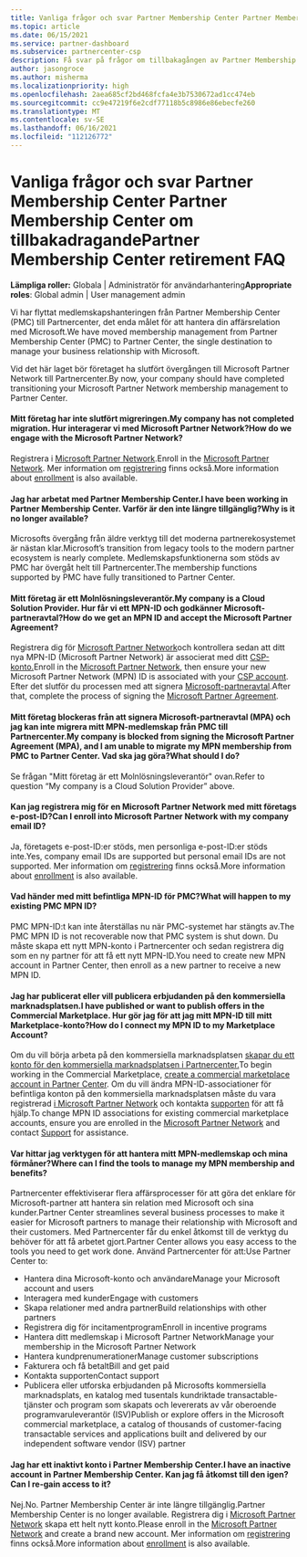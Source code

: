 ```yaml
---
title: Vanliga frågor och svar Partner Membership Center Partner Membership Center om tillbakadragande
ms.topic: article
ms.date: 06/15/2021
ms.service: partner-dashboard
ms.subservice: partnercenter-csp
description: Få svar på frågor om tillbakagången av Partner Membership Center (PMC) och flytten till Partnercenter.
author: jasongroce
ms.author: misherma
ms.localizationpriority: high
ms.openlocfilehash: 2aea685cf2bd468fcfa4e3b7530672ad1cc474eb
ms.sourcegitcommit: cc9e47219f6e2cdf77118b5c8986e86ebecfe260
ms.translationtype: MT
ms.contentlocale: sv-SE
ms.lasthandoff: 06/16/2021
ms.locfileid: "112126772"
---
```

# <a name="partner-membership-center-retirement-faq"></a><span data-ttu-id="6d2ab-103">Vanliga frågor och svar Partner Membership Center Partner Membership Center om tillbakadragande</span><span class="sxs-lookup"><span data-stu-id="6d2ab-103">Partner Membership Center retirement FAQ</span></span>
<span data-ttu-id="6d2ab-104">**Lämpliga roller:** Globala | Administratör för användarhantering</span><span class="sxs-lookup"><span data-stu-id="6d2ab-104">**Appropriate roles**: Global admin | User management admin</span></span>

<span data-ttu-id="6d2ab-105">Vi har flyttat medlemskapshanteringen från Partner Membership Center (PMC) till Partnercenter, det enda målet för att hantera din affärsrelation med Microsoft.</span><span class="sxs-lookup"><span data-stu-id="6d2ab-105">We have moved membership management from Partner Membership Center (PMC) to Partner Center, the single destination to manage your business relationship with Microsoft.</span></span> 

<span data-ttu-id="6d2ab-106">Vid det här laget bör företaget ha slutfört övergången till Microsoft Partner Network till Partnercenter.</span><span class="sxs-lookup"><span data-stu-id="6d2ab-106">By now, your company should have completed transitioning your Microsoft Partner Network membership management to Partner Center.</span></span>

#### <a name="my-company-has-not-completed-migration-how-do-we-engage-with-the-microsoft-partner-network"></a><span data-ttu-id="6d2ab-107">Mitt företag har inte slutfört migreringen.</span><span class="sxs-lookup"><span data-stu-id="6d2ab-107">My company has not completed migration.</span></span> <span data-ttu-id="6d2ab-108">Hur interagerar vi med Microsoft Partner Network?</span><span class="sxs-lookup"><span data-stu-id="6d2ab-108">How do we engage with the Microsoft Partner Network?</span></span>
<span data-ttu-id="6d2ab-109">Registrera i [Microsoft Partner Network](https://partner.microsoft.com/dashboard/account/v3/enrollment/introduction/partnership).</span><span class="sxs-lookup"><span data-stu-id="6d2ab-109">Enroll in the [Microsoft Partner Network](https://partner.microsoft.com/dashboard/account/v3/enrollment/introduction/partnership).</span></span> <span data-ttu-id="6d2ab-110">Mer information om [registrering](mpn-create-a-partner-center-account.md) finns också.</span><span class="sxs-lookup"><span data-stu-id="6d2ab-110">More information about [enrollment](mpn-create-a-partner-center-account.md) is also available.</span></span> 

#### <a name="i-have-been-working-in-partner-membership-center-why-is-it-no-longer-available"></a><span data-ttu-id="6d2ab-111">Jag har arbetat med Partner Membership Center.</span><span class="sxs-lookup"><span data-stu-id="6d2ab-111">I have been working in Partner Membership Center.</span></span> <span data-ttu-id="6d2ab-112">Varför är den inte längre tillgänglig?</span><span class="sxs-lookup"><span data-stu-id="6d2ab-112">Why is it no longer available?</span></span>
<span data-ttu-id="6d2ab-113">Microsofts övergång från äldre verktyg till det moderna partnerekosystemet är nästan klar.</span><span class="sxs-lookup"><span data-stu-id="6d2ab-113">Microsoft’s transition from legacy tools to the modern partner ecosystem is nearly complete.</span></span> <span data-ttu-id="6d2ab-114">Medlemskapsfunktionerna som stöds av PMC har övergåt helt till Partnercenter.</span><span class="sxs-lookup"><span data-stu-id="6d2ab-114">The membership functions supported by PMC have fully transitioned to Partner Center.</span></span>

#### <a name="my-company-is-a-cloud-solution-provider-how-do-we-get-an-mpn-id-and-accept-the-microsoft-partner-agreement"></a><span data-ttu-id="6d2ab-115">Mitt företag är ett Molnlösningsleverantör.</span><span class="sxs-lookup"><span data-stu-id="6d2ab-115">My company is a Cloud Solution Provider.</span></span> <span data-ttu-id="6d2ab-116">Hur får vi ett MPN-ID och godkänner Microsoft-partneravtal?</span><span class="sxs-lookup"><span data-stu-id="6d2ab-116">How do we get an MPN ID and accept the Microsoft Partner Agreement?</span></span>
<span data-ttu-id="6d2ab-117">Registrera dig för [Microsoft Partner Network](https://partner.microsoft.com/dashboard/account/v3/enrollment/introduction/partnership)och kontrollera sedan att ditt nya MPN-ID (Microsoft Partner Network) är associerat med ditt [CSP-konto.](update-your-partner-profile.md#update-your-mpn-id-associated-with-your-csp-account)</span><span class="sxs-lookup"><span data-stu-id="6d2ab-117">Enroll in the [Microsoft Partner Network](https://partner.microsoft.com/dashboard/account/v3/enrollment/introduction/partnership), then ensure your new Microsoft Partner Network (MPN) ID is associated with your [CSP account](update-your-partner-profile.md#update-your-mpn-id-associated-with-your-csp-account).</span></span> <span data-ttu-id="6d2ab-118">Efter det slutför du processen med att signera [Microsoft-partneravtal](microsoft-partner-agreement.md).</span><span class="sxs-lookup"><span data-stu-id="6d2ab-118">After that, complete the process of signing the [Microsoft Partner Agreement](microsoft-partner-agreement.md).</span></span>

#### <a name="my-company-is-blocked-from-signing-the-microsoft-partner-agreement-mpa-and-i-am-unable-to-migrate-my-mpn-membership-from-pmc-to-partner-center-what-should-i-do"></a><span data-ttu-id="6d2ab-119">Mitt företag blockeras från att signera Microsoft-partneravtal (MPA) och jag kan inte migrera mitt MPN-medlemskap från PMC till Partnercenter.</span><span class="sxs-lookup"><span data-stu-id="6d2ab-119">My company is blocked from signing the Microsoft Partner Agreement (MPA), and I am unable to migrate my MPN membership from PMC to Partner Center.</span></span> <span data-ttu-id="6d2ab-120">Vad ska jag göra?</span><span class="sxs-lookup"><span data-stu-id="6d2ab-120">What should I do?</span></span>
<span data-ttu-id="6d2ab-121">Se frågan "Mitt företag är ett Molnlösningsleverantör" ovan.</span><span class="sxs-lookup"><span data-stu-id="6d2ab-121">Refer to question “My company is a Cloud Solution Provider” above.</span></span>

#### <a name="can-i-enroll-into-microsoft-partner-network-with-my-company-email-id"></a><span data-ttu-id="6d2ab-122">Kan jag registrera mig för en Microsoft Partner Network med mitt företags e-post-ID?</span><span class="sxs-lookup"><span data-stu-id="6d2ab-122">Can I enroll into Microsoft Partner Network with my company email ID?</span></span>
<span data-ttu-id="6d2ab-123">Ja, företagets e-post-ID:er stöds, men personliga e-post-ID:er stöds inte.</span><span class="sxs-lookup"><span data-stu-id="6d2ab-123">Yes, company email IDs are supported but personal email IDs are not supported.</span></span> <span data-ttu-id="6d2ab-124">Mer information om [registrering](mpn-create-a-partner-center-account.md) finns också.</span><span class="sxs-lookup"><span data-stu-id="6d2ab-124">More information about [enrollment](mpn-create-a-partner-center-account.md) is also available.</span></span> 

#### <a name="what-will-happen-to-my-existing-pmc-mpn-id"></a><span data-ttu-id="6d2ab-125">Vad händer med mitt befintliga MPN-ID för PMC?</span><span class="sxs-lookup"><span data-stu-id="6d2ab-125">What will happen to my existing PMC MPN ID?</span></span>
<span data-ttu-id="6d2ab-126">PMC MPN-ID:t kan inte återställas nu när PMC-systemet har stängts av.</span><span class="sxs-lookup"><span data-stu-id="6d2ab-126">The PMC MPN ID is not recoverable now that PMC system is shut down.</span></span> <span data-ttu-id="6d2ab-127">Du måste skapa ett nytt MPN-konto i Partnercenter och sedan registrera dig som en ny partner för att få ett nytt MPN-ID.</span><span class="sxs-lookup"><span data-stu-id="6d2ab-127">You need to create new MPN account in Partner Center, then enroll as a new partner to receive a new MPN ID.</span></span>

#### <a name="i-have-published-or-want-to-publish-offers-in-the-commercial-marketplace-how-do-i-connect-my-mpn-id-to-my-marketplace-account"></a><span data-ttu-id="6d2ab-128">Jag har publicerat eller vill publicera erbjudanden på den kommersiella marknadsplatsen.</span><span class="sxs-lookup"><span data-stu-id="6d2ab-128">I have published or want to publish offers in the Commercial Marketplace.</span></span> <span data-ttu-id="6d2ab-129">Hur gör jag för att jag mitt MPN-ID till mitt Marketplace-konto?</span><span class="sxs-lookup"><span data-stu-id="6d2ab-129">How do I connect my MPN ID to my Marketplace Account?</span></span>
<span data-ttu-id="6d2ab-130">Om du vill börja arbeta på den kommersiella marknadsplatsen [skapar du ett konto för den kommersiella marknadsplatsen i Partnercenter.](/azure/marketplace/create-account)</span><span class="sxs-lookup"><span data-stu-id="6d2ab-130">To begin working in the Commercial Marketplace, [create a commercial marketplace account in Partner Center](/azure/marketplace/create-account).</span></span>
<span data-ttu-id="6d2ab-131">Om du vill ändra MPN-ID-associationer för befintliga konton på den kommersiella marknadsplatsen måste du vara registrerad [i Microsoft Partner Network](https://partner.microsoft.com/dashboard/account/v3/enrollment/introduction/partnership) och kontakta [supporten](https://partner.microsoft.com/support/?stage=2&topicid=e82f5aba-2576-3124-37e5-437532a50626) för att få hjälp.</span><span class="sxs-lookup"><span data-stu-id="6d2ab-131">To change MPN ID associations for existing commercial marketplace accounts, ensure you are enrolled in the [Microsoft Partner Network](https://partner.microsoft.com/dashboard/account/v3/enrollment/introduction/partnership) and contact [Support](https://partner.microsoft.com/support/?stage=2&topicid=e82f5aba-2576-3124-37e5-437532a50626) for assistance.</span></span>

#### <a name="where-can-i-find-the-tools-to-manage-my-mpn-membership-and-benefits"></a><span data-ttu-id="6d2ab-132">Var hittar jag verktygen för att hantera mitt MPN-medlemskap och mina förmåner?</span><span class="sxs-lookup"><span data-stu-id="6d2ab-132">Where can I find the tools to manage my MPN membership and benefits?</span></span>
<span data-ttu-id="6d2ab-133">Partnercenter effektiviserar flera affärsprocesser för att göra det enklare för Microsoft-partner att hantera sin relation med Microsoft och sina kunder.</span><span class="sxs-lookup"><span data-stu-id="6d2ab-133">Partner Center streamlines several business processes to make it easier for Microsoft partners to manage their relationship with Microsoft and their customers.</span></span> <span data-ttu-id="6d2ab-134">Med Partnercenter får du enkel åtkomst till de verktyg du behöver för att få arbetet gjort.</span><span class="sxs-lookup"><span data-stu-id="6d2ab-134">Partner Center allows you easy access to the tools you need to get work done.</span></span> <span data-ttu-id="6d2ab-135">Använd Partnercenter för att:</span><span class="sxs-lookup"><span data-stu-id="6d2ab-135">Use Partner Center to:</span></span>
* <span data-ttu-id="6d2ab-136">Hantera dina Microsoft-konto och användare</span><span class="sxs-lookup"><span data-stu-id="6d2ab-136">Manage your Microsoft account and users</span></span>
* <span data-ttu-id="6d2ab-137">Interagera med kunder</span><span class="sxs-lookup"><span data-stu-id="6d2ab-137">Engage with customers</span></span>
* <span data-ttu-id="6d2ab-138">Skapa relationer med andra partner</span><span class="sxs-lookup"><span data-stu-id="6d2ab-138">Build relationships with other partners</span></span>
* <span data-ttu-id="6d2ab-139">Registrera dig för incitamentprogram</span><span class="sxs-lookup"><span data-stu-id="6d2ab-139">Enroll in incentive programs</span></span>
* <span data-ttu-id="6d2ab-140">Hantera ditt medlemskap i Microsoft Partner Network</span><span class="sxs-lookup"><span data-stu-id="6d2ab-140">Manage your membership in the Microsoft Partner Network</span></span>
* <span data-ttu-id="6d2ab-141">Hantera kundprenumerationer</span><span class="sxs-lookup"><span data-stu-id="6d2ab-141">Manage customer subscriptions</span></span>
* <span data-ttu-id="6d2ab-142">Fakturera och få betalt</span><span class="sxs-lookup"><span data-stu-id="6d2ab-142">Bill and get paid</span></span>
* <span data-ttu-id="6d2ab-143">Kontakta supporten</span><span class="sxs-lookup"><span data-stu-id="6d2ab-143">Contact support</span></span>
* <span data-ttu-id="6d2ab-144">Publicera eller utforska erbjudanden på Microsofts kommersiella marknadsplats, en katalog med tusentals kundriktade transactable-tjänster och program som skapats och levererats av vår oberoende programvaruleverantör (ISV)</span><span class="sxs-lookup"><span data-stu-id="6d2ab-144">Publish or explore offers in the Microsoft commercial marketplace, a catalog of thousands of customer-facing transactable services and applications built and delivered by our independent software vendor (ISV) partner</span></span>

#### <a name="i-have-an-inactive-account-in-partner-membership-center-can-i-re-gain-access-to-it"></a><span data-ttu-id="6d2ab-145">Jag har ett inaktivt konto i Partner Membership Center.</span><span class="sxs-lookup"><span data-stu-id="6d2ab-145">I have an inactive account in Partner Membership Center.</span></span> <span data-ttu-id="6d2ab-146">Kan jag få åtkomst till den igen?</span><span class="sxs-lookup"><span data-stu-id="6d2ab-146">Can I re-gain access to it?</span></span> 
<span data-ttu-id="6d2ab-147">Nej.</span><span class="sxs-lookup"><span data-stu-id="6d2ab-147">No.</span></span> <span data-ttu-id="6d2ab-148">Partner Membership Center är inte längre tillgänglig.</span><span class="sxs-lookup"><span data-stu-id="6d2ab-148">Partner Membership Center is no longer available.</span></span> <span data-ttu-id="6d2ab-149">Registrera dig i [Microsoft Partner Network](https://partner.microsoft.com/dashboard/account/v3/enrollment/introduction/partnership) skapa ett helt nytt konto.</span><span class="sxs-lookup"><span data-stu-id="6d2ab-149">Please enroll in the [Microsoft Partner Network](https://partner.microsoft.com/dashboard/account/v3/enrollment/introduction/partnership) and create a brand new account.</span></span> <span data-ttu-id="6d2ab-150">Mer information om [registrering](mpn-create-a-partner-center-account.md) finns också.</span><span class="sxs-lookup"><span data-stu-id="6d2ab-150">More information about [enrollment](mpn-create-a-partner-center-account.md) is also available.</span></span>
